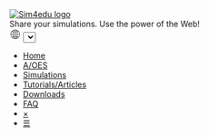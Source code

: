 <div id="between-head-and-foot">
  <div id="logo">
    <a href="/"><img src="img/sim4edu.svg" alt="Sim4edu logo"/></a>
  </div>
    <div id="slogan">Share your simulations. Use the power of the Web!</div>
    <div><label title="Select language">
    <svg version="1.1" viewBox="0 0 128 128" xmlns="http://www.w3.org/2000/svg" width="20" aria-labelledby="desc" role="img">
      <desc>Globe icon for language selection</desc>
    <path d="m67.399 12.109c-31.345-2.004-57.294 23.944-55.29 55.29 1.656 25.909 22.584 46.836 48.493 48.493 31.345 2.004 57.294-23.944 55.29-55.29-1.657-25.909-22.585-46.837-48.493-48.493zm20.146 77.693c2.045-7.026 3.266-15.108 3.43-23.802h20.975c-0.46 11.147-4.739 21.319-11.561 29.251-3.13-2.193-7.505-4.047-12.844-5.449zm-59.933 5.449c-6.822-7.932-11.102-18.104-11.561-29.251h20.975c0.163 8.694 1.384 16.776 3.43 23.802-5.341 1.403-9.716 3.256-12.844 5.449zm12.833-57.018c-2.04 7.019-3.257 15.088-3.42 23.767h-20.974c0.457-11.094 4.698-21.222 11.463-29.138 3.183 2.157 7.589 3.985 12.931 5.371zm21.555 23.767h-20.975c0.172-8.277 1.403-16.09 3.414-22.848 5.406 1.09 11.401 1.711 17.561 1.823v21.025zm0 4v21.026c-6.173 0.112-12.167 0.742-17.553 1.846-2.016-6.764-3.249-14.585-3.422-22.872h20.975zm4 0h20.975c-0.172 8.287-1.406 16.108-3.421 22.872-5.389-1.104-11.382-1.734-17.554-1.846v-21.026zm0-4v-21.026c6.16-0.111 12.155-0.733 17.561-1.823 2.011 6.759 3.242 14.572 3.414 22.849h-20.975zm0-25.025v-20.773c6.569 1.247 12.446 8.542 16.3 19.128-5.026 0.98-10.585 1.538-16.3 1.645zm-4-20.773v20.773c-5.715-0.107-11.274-0.665-16.3-1.645 3.854-10.586 9.731-17.882 16.3-19.128zm0 74.824v20.773c-6.565-1.246-12.438-8.532-16.292-19.106 5.009-0.994 10.566-1.559 16.292-1.667zm4 20.772v-20.772c5.725 0.108 11.281 0.673 16.292 1.667-3.854 10.573-9.727 17.86-16.292 19.105zm24.975-49.798c-0.163-8.679-1.38-16.748-3.419-23.767 5.342-1.387 9.748-3.214 12.93-5.371 6.765 7.915 11.006 18.044 11.463 29.138h-20.974zm6.746-32.121c-2.8 1.774-6.718 3.339-11.387 4.537-2.51-7.096-5.917-12.87-9.931-16.783 8.163 2.186 15.475 6.472 21.318 12.246zm-56.054 4.538c-4.669-1.198-8.587-2.763-11.387-4.537 5.842-5.775 13.155-10.06 21.319-12.246-4.015 3.912-7.423 9.687-9.932 16.783zm-11.286 63.801c2.74-1.8 6.628-3.387 11.298-4.6 2.508 7.08 5.911 12.842 9.919 16.749-8.117-2.174-15.391-6.425-21.217-12.149zm55.94-4.6c4.669 1.213 8.558 2.8 11.298 4.6-5.826 5.725-13.099 9.976-21.217 12.149 4.008-3.907 7.41-9.669 9.919-16.749z"/>
    </svg>
    <select id="languageSelect" onchange="s4e.switchLanguage()" aria-label="Language"></select>
    </label></div>
  <div id="navigation" class="priority-nav">
    <nav id="menu">
      <ul id="menu-closed">
      <li><a href="index.html">Home</a></li>
      <li><a href="oes" title="Agent/Object Event Simulation">A/OES</a></li>
      <li><a href="simulations">Simulations</a></li>
      <li><a href="reading">Tutorials/Articles</a></li>
      <li><a href="downloads">Downloads</a></li>
      <li><a href="faq" title="Frequently Asked Questions">FAQ</a></li>
      <li><a href="#menu-closed">&#215;</a></li>
      <li><a href="#menu">&#9776;</a></li>
      </ul>
    </nav>
  </div>
</div>